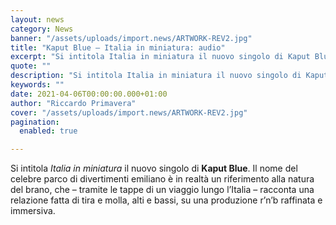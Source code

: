 ```yaml
---
layout: news
category: News
banner: "/assets/uploads/import.news/ARTWORK-REV2.jpg"
title: "Kaput Blue – Italia in miniatura: audio"
excerpt: "Si intitola Italia in miniatura il nuovo singolo di Kaput Blue. Il nome del celebre parco di divertimenti emiliano è in realtà un riferimento alla natura del brano, che – tramite le tappe di un viaggio lungo l’Italia – racconta una relazione fatta di tira e molla, alti e bassi, su una produzione r’n’b raffinata [&hellip"
quote: ""
description: "Si intitola Italia in miniatura il nuovo singolo di Kaput Blue. Il nome del celebre parco di divertimenti emiliano è in realtà un riferimento alla natura del brano, che – tramite le tappe di un viaggio lungo l’Italia – racconta una relazione fatta di tira e molla, alti e bassi, su una produzione r’n’b raffinata [&hellip"
keywords: ""
date: 2021-04-06T00:00:00.000+01:00
author: "Riccardo Primavera"
cover: "/assets/uploads/import.news/ARTWORK-REV2.jpg"
pagination:
  enabled: true

---
```


Si intitola _Italia in miniatura_ il nuovo singolo di **Kaput Blue**. Il nome del celebre parco di divertimenti emiliano è in realtà un riferimento alla natura del brano, che – tramite le tappe di un viaggio lungo l’Italia – racconta una relazione fatta di tira e molla, alti e bassi, su una produzione r’n’b raffinata e immersiva.